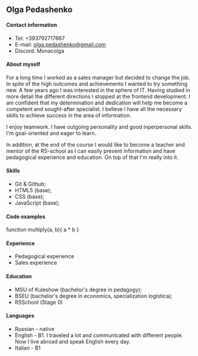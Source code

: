 ## Olga Pedashenko

#### Contact information

- Tel: +393792717667
- E-mail: olga.pedashenko@gmail.com
- Discord: Monacolga

#### About myself

For a long time I worked as a sales manager but decided to change the job. In spite of the high outcomes and achievements I wanted to try something new. A few years ago I was interested in the sphere of IT. Having studied in more detail the different directions I stopped at the frontend development. I am confident that my determination and dedication will help me become a competent and sought-after specialist. I believe I have all the necessary skills to achieve success in the area of information.

I enjoy teamwork. I have outgoing personality and good inperpersonal skills. I'm goal-oriented and eager to learn.

In addition, at the end of the course I would like to become a teacher and mentor of the RS-school as I can easily present information and have pedagogical experience and education. On top of that I'm really into it.

#### Skills

- Git & Github;
- HTML5 (base);
- CSS (base);
- JavaScript (base);

#### Code examples

function multiply(a, b){
a \* b
}

#### Experience

- Pedagogical experience
- Sales experience

#### Education

- MSU of Kuleshow (bachelor's degree in pedagogy);
- BSEU (bachelor's degree in economics, specialization logistica);
- RSSchool (Stage 0)

#### Languages

- Russian - native
- English - B1. I traveled a lot and communicated with different people. Now I live abroad and speak English every day.
- Italian - B1
